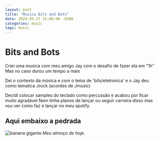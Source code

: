 ```yaml
---
layout: post
title: "Musica Bits and Bots"
date: 2024-05-27 15:00:00 -0300
categories: music
tags: music
---
```



# Bits and Bots

Criei uma musica com meu amigo Jay com o desafio de fazer ela em "1h"
Mas no caso durou um tempo a mais 

Dei o contexto da música e com o tema de 'bits/eletronica' 
e o Jay deu como tematica Jrock (acordes de Jmusic)

Decidi colocar samples do teclado como percussão e acabou por ficar muito agradável
Nem tinha planos de lançar ou seguir carreira disso mas vou ver como faz e lançar no meu spotify.

## Aqui embaixo a pedrada

![banana gigante](https://static.ndmais.com.br/2023/02/banana-2-800x798.jpg)
_Meu almoço de hoje._